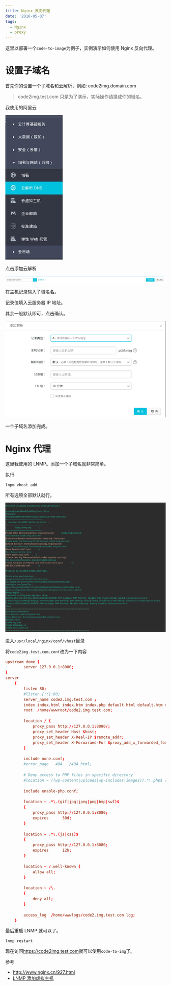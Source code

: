 ```yaml
---
title: Nginx 反向代理
date: '2018-05-07'
tags:
  - Nginx
  - proxy
---
```


这里以部署一个`code-to-image`为例子，实例演示如何使用 Nginx 反向代理。

# 设置子域名

首先你的设置一个子域名和云解析，例如: code2img.domain.com

>code2img.test.com 只是为了演示，实际操作请换成你的域名。

我使用的阿里云

![](../imgs/nginx-1.jpg)

点击添加云解析

![](../imgs/nginx-2.jpg)

在主机记录输入子域名名。

记录值填入云服务器 IP 地址。

其余一般默认即可，点击确认。

![](../imgs/nginx-3.png)

一个子域名添加完成。

# Nginx 代理

这里我使用的 LNMP。添加一个子域名就非常简单。

执行

```shell
lnpm vhost add
```
所有选项全部默认就行。

![](../imgs/nginx-4.png)

进入`/usr/local/nginx/conf/vhost`目录

将`code2img.test.com.conf`改为一下内容

```conf
upstream dome {
        server 127.0.0.1:8080;
}
server
    {
        listen 80;
        #listen [::]:80;
        server_name code2.img.test.com ;
        index index.html index.htm index.php default.html default.htm default.php;
        root  /home/wwwroot/code2.img.test.com;

        location / {
            proxy_pass http://127.0.0.1:8080/;
            proxy_set_header Host $host;
            proxy_set_header X-Real-IP $remote_addr;
            proxy_set_header X-Forwaraed-For $proxy_add_x_forwarded_for;
        }

        include none.conf;
        #error_page   404   /404.html;

        # Deny access to PHP files in specific directory
        #location ~ /(wp-content|uploads|wp-includes|images)/.*\.php$ { deny all; }

        include enable-php.conf;

        location ~ .*\.(gif|jpg|jpeg|png|bmp|swf)$
        {
            proxy_pass http://127.0.0.1:8080;
            expires      30d;
        }

        location ~ .*\.(js|css)$
        {
            proxy_pass http://127.0.0.1:8080;
            expires      12h;
        }

        location ~ /.well-known {
            allow all;
        }

        location ~ /\.
        {
            deny all;
        }

        access_log  /home/wwwlogs/code2.img.test.com.log;
    }
```

最后重启 LNMP 就可以了。

```shell
lnmp restart
```

现在访问<https://code2img.test.com>就可以使用`code-to-img`了。

 参考
+ <http://www.nginx.cn/927.html>
+ [LNMP 添加虚拟主机](https://lnmp.org/faq/lnmp-vhost-add-howto.html)
